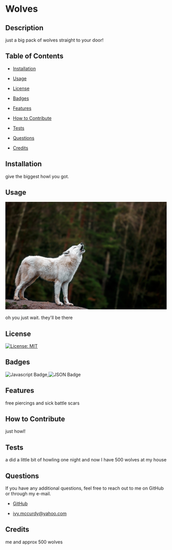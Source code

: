 # __Wolves__

## __Description__


just a big pack of wolves straight to your door!


## __Table of Contents__

- [Installation](#installation)

- [Usage](#usage)

- [License](#license)

- [Badges](#badges)

- [Features](#features)

- [How to Contribute](#how-to-contribute)

- [Tests](#tests)

- [Questions](#questions)

- [Credits](#credits)


## __Installation__

give the biggest howl you got. 


## __Usage__
  

![a white wolf standing on a hill howling. there is a treeline behind them.](./assets/wolf.jpg)
    

oh you just wait. they'll be there


## __License__


 [![License: MIT](https://img.shields.io/badge/License-MIT-yellow.svg)](https://opensource.org/licenses/MIT)


## __Badges__


![Javascript Badge](https://img.shields.io/badge/JavaScript-323330?style=for-the-badge&logo=javascript&logoColor=F7DF1E),![JSON Badge](https://img.shields.io/badge/json-5E5C5C?style=for-the-badge&logo=json&logoColor=white)


## __Features__


free piercings and sick battle scars 


## __How to Contribute__


just howl!

## __Tests__


a did a little bit of howling one night and now I have 500 wolves at my house


## __Questions__


If you have any additional questions, feel free to reach out to me on GitHub
or through my e-mail. 

- <a href="https://github.com/IvySMac">GitHub</a>

- <a href="mailto:ivy.mccurdy@yahoo.com">ivy.mccurdy@yahoo.com</a>


## __Credits__


me and approx 500 wolves


    